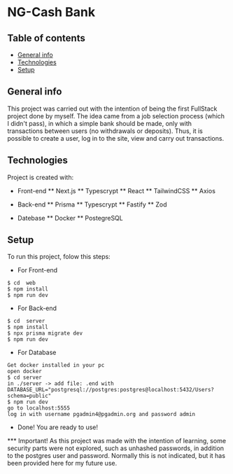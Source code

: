 # NG-Cash Bank

## Table of contents
* [General info](#general-info)
* [Technologies](#technologies)
* [Setup](#setup)

## General info
This project was carried out with the intention of being the first FullStack project done by myself. The idea came from a job selection process (which I didn't pass), in which a simple bank should be made, only with transactions between users (no withdrawals or deposits). Thus, it is possible to create a user, log in to the site, view and carry out transactions.


## Technologies
Project is created with:
* Front-end
** Next.js
** Typescrypt
** React
** TailwindCSS
** Axios

* Back-end
** Prisma
** Typescrypt
** Fastify
** Zod

* Datebase
** Docker
** PostegreSQL

	
## Setup
To run this project, folow this steps:

* For Front-end
```
$ cd  web
$ npm install
$ npm run dev
```

* For Back-end
```
$ cd  server
$ npm install
$ npx prisma migrate dev
$ npm run dev
```

* For Database
```
Get docker installed in your pc
open docker
$ cd server
in ./server -> add file: .end with DATABASE_URL="postgresql://postgres:postgres@localhost:5432/Users?schema=public"
$ npm run dev
go to localhost:5555
log in with username pgadmin4@pgadmin.org and password admin
```

* Done! You are ready to use!

*** Important!
As this project was made with the intention of learning, some security parts were not explored, such as unhashed passwords, in addition to the postgres user and password. Normally this is not indicated, but it has been provided here for my future use.

